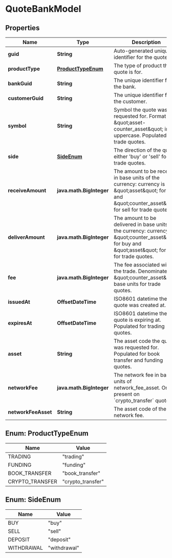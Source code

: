 

# QuoteBankModel


## Properties

| Name | Type | Description | Notes |
|------------ | ------------- | ------------- | -------------|
|**guid** | **String** | Auto-generated unique identifier for the quote. |  [optional] |
|**productType** | [**ProductTypeEnum**](#ProductTypeEnum) | The type of product the quote is for. |  [optional] |
|**bankGuid** | **String** | The unique identifier for the bank. |  [optional] |
|**customerGuid** | **String** | The unique identifier for the customer. |  [optional] |
|**symbol** | **String** | Symbol the quote was requested for. Format is \&quot;asset-counter_asset\&quot; in uppercase. Populated for trade quotes. |  [optional] |
|**side** | [**SideEnum**](#SideEnum) | The direction of the quote: either &#39;buy&#39; or &#39;sell&#39; for trade quotes. |  [optional] |
|**receiveAmount** | **java.math.BigInteger** | The amount to be received in base units of the currency: currency is \&quot;asset\&quot; for buy and \&quot;counter_asset\&quot; for sell for trade quotes. |  [optional] |
|**deliverAmount** | **java.math.BigInteger** | The amount to be delivered in base units of the currency: currency is \&quot;counter_asset\&quot; for buy and \&quot;asset\&quot; for sell for trade quotes. |  [optional] |
|**fee** | **java.math.BigInteger** | The fee associated with the trade. Denominated in \&quot;counter_asset\&quot; base units for trade quotes. |  [optional] |
|**issuedAt** | **OffsetDateTime** | ISO8601 datetime the quote was created at. |  [optional] |
|**expiresAt** | **OffsetDateTime** | ISO8601 datetime the quote is expiring at. Populated for trading quotes. |  [optional] |
|**asset** | **String** | The asset code the quote was requested for. Populated for book transfer and funding quotes. |  [optional] |
|**networkFee** | **java.math.BigInteger** | The network fee in base units of network_fee_asset. Only present on &#x60;crypto_transfer&#x60; quotes. |  [optional] |
|**networkFeeAsset** | **String** | The asset code of the network fee. |  [optional] |



## Enum: ProductTypeEnum

| Name | Value |
|---- | -----|
| TRADING | &quot;trading&quot; |
| FUNDING | &quot;funding&quot; |
| BOOK_TRANSFER | &quot;book_transfer&quot; |
| CRYPTO_TRANSFER | &quot;crypto_transfer&quot; |



## Enum: SideEnum

| Name | Value |
|---- | -----|
| BUY | &quot;buy&quot; |
| SELL | &quot;sell&quot; |
| DEPOSIT | &quot;deposit&quot; |
| WITHDRAWAL | &quot;withdrawal&quot; |



